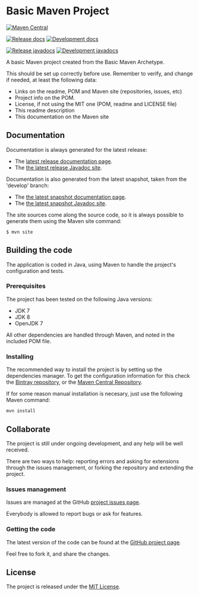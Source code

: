 # Basic Maven Project

[![Maven Central](https://img.shields.io/maven-central/v/ar.com.docdigital/ShapesProcessing.svg)][maven-repo]

[![Release docs](https://img.shields.io/badge/docs-release-blue.svg)][site-release]
[![Development docs](https://img.shields.io/badge/docs-develop-blue.svg)][site-develop]

[![Release javadocs](https://img.shields.io/badge/javadocs-release-blue.svg)][javadoc-release]
[![Development javadocs](https://img.shields.io/badge/javadocs-develop-blue.svg)][javadoc-develop]

A basic Maven project created from the Basic Maven Archetype.

This should be set up correctly before use. Remember to verify, and change if needed, at least the following data:

- Links on the readme, POM and Maven site (repositories, issues, etc)
- Project info on the POM.
- License, if not using the MIT one (POM, readme and LICENSE file)
- This readme description
- This documentation on the Maven site

## Documentation
Documentation is always generated for the latest release:

- The [latest release documentation page][site-release].
- The [the latest release Javadoc site][javadoc-release].

Documentation is also generated from the latest snapshot, taken from the 'develop' branch:

- The [the latest snapshot documentation page][site-develop].
- The [the latest snapshot Javadoc site][javadoc-develop].

The site sources come along the source code, so it is always possible to generate them using the Maven site command:

```
$ mvn site
```

## Building the code
The application is coded in Java, using Maven to handle the project's configuration and tests.

### Prerequisites
The project has been tested on the following Java versions:
* JDK 7
* JDK 8
* OpenJDK 7

All other dependencies are handled through Maven, and noted in the included POM file.

### Installing

The recommended way to install the project is by setting up the dependencies manager. To get the configuration information for this check the [Bintray repository][bintray-repo], or the [Maven Central Repository][maven-repo].

If for some reason manual installation is necesary, just use the following Maven command:

```mvn install```

## Collaborate

The project is still under ongoing development, and any help will be well received.

There are two ways to help: reporting errors and asking for extensions through the issues management, or forking the repository and extending the project.

### Issues management
Issues are managed at the GitHub [project issues page][issues].

Everybody is allowed to report bugs or ask for features.

### Getting the code
The latest version of the code can be found at the [GitHub project page][scm].

Feel free to fork it, and share the changes.

## License
The project is released under the [MIT License][license].

[bintray-repo]: https://bintray.com/bernardo-mg/maven
[maven-repo]: http://mvnrepository.com/artifact/ar.com.docdigital/ShapesProcessing
[issues]: https://github.com/bernardo-mg/ShapesProcessing/issues
[javadoc-develop]: http://docs.wandrell.com/development/maven/ShapesProcessing/apidocs
[javadoc-release]: http://docs.wandrell.com/maven/ShapesProcessing/apidocs
[license]: http://www.opensource.org/licenses/mit-license.php
[scm]: https://github.com/bernardo-mg/ShapesProcessing
[site-develop]: http://docs.wandrell.com/development/maven/ShapesProcessing
[site-release]: http://docs.wandrell.com/maven/ShapesProcessing
